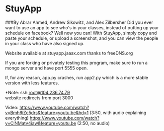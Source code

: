 # StuyApp
###By Abrar Ahmed, Andrew Sikowitz, and Alex Zilbersher
Did you ever want to use an app to see who's in your classes, instead of putting up your schedule on facebook? Well now you can! With StuyApp, simply copy and paste your schedule, or upload a screenshot, and you can view the people in your class who have also signed up.

Website available at stuyapp.jaaax.com thanks to freeDNS.org

If you are forking or privately testing this program, make sure to run a mongo server and have port 5555 open.

If, for any reason, app.py crashes, run app2.py which is a more stable version with less features.

*Note: ssh root@104.236.74.79  
       website redirects from port 3000

Video:
https://www.youtube.com/watch?v=Bmh6iZc5drs&feature=youtu.be&hd=1 (3:50, with audio explaining everything)
https://www.youtube.com/watch?v=ClNMatv4iaw&feature=youtu.be (2:50, no audio)

